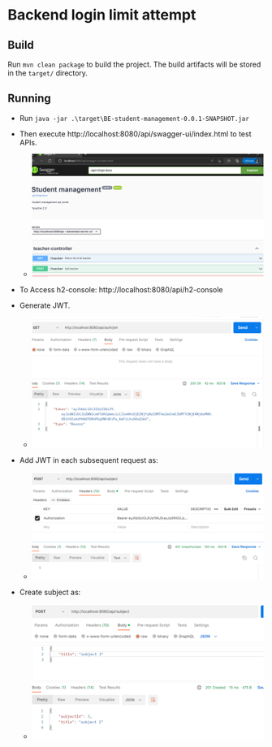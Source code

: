 # Backend login limit attempt

## Build

Run `mvn clean package` to build the project. The build artifacts will be stored in the `target/` directory.

## Running

- Run `java -jar .\target\BE-student-management-0.0.1-SNAPSHOT.jar`
- Then execute http://localhost:8080/api/swagger-ui/index.html to test APIs.
  - ![jwt](/src/main/resources/static/img_3.png?raw=true "jwt")
- To Access h2-console: http://localhost:8080/api/h2-console

- Generate JWT.
  - ![jwt](/src/main/resources/static/img.png?raw=true "jwt")
- Add JWT in each subsequent request as:
  - ![jwt](/src/main/resources/static/img_1.png?raw=true "jwt")
- Create subject as:
  - ![jwt](/src/main/resources/static/img_2.png?raw=true "jwt")
